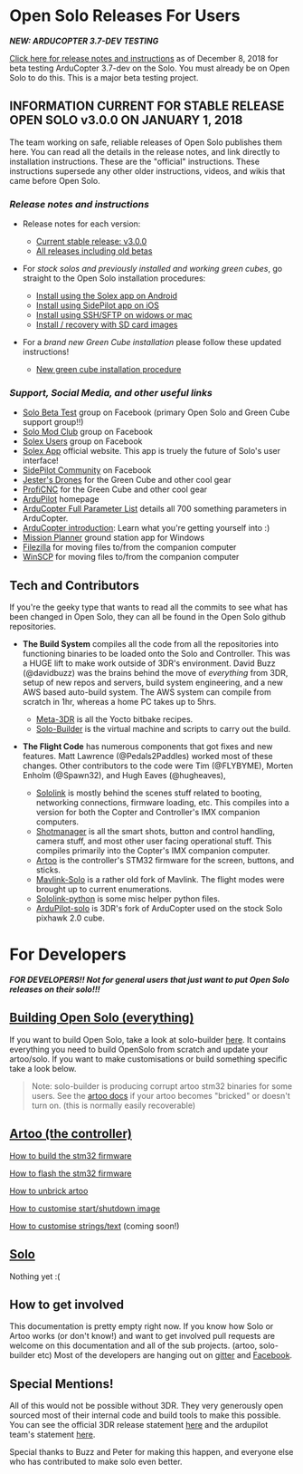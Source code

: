 # Open Solo Releases For Users #

***NEW: ARDUCOPTER 3.7-DEV TESTING***

[Click here for release notes and instructions](../master/install_solex.md) as of December 8, 2018 for beta testing ArduCopter 3.7-dev on the Solo.  You must already be on Open Solo to do this.  This is a major beta testing project.

## INFORMATION CURRENT FOR STABLE RELEASE OPEN SOLO v3.0.0 ON JANUARY 1, 2018 ##

The team working on safe, reliable releases of Open Solo publishes them here. You can read all the details in the release notes, and link directly to installation instructions. These are the "official" instructions. These instructions supersede any other older instructions, videos, and wikis that came before Open Solo.

### _Release notes and instructions_ ###

- Release notes for each version:
  - [Current stable release: v3.0.0](https://github.com/OpenSolo/documentation/releases/tag/v3.0.0)
  - [All releases including old betas](https://github.com/OpenSolo/documentation/releases/)

- For _stock solos and previously installed and working green cubes_, go straight to the Open Solo installation procedures:
  - [Install using the Solex app on Android](../master/install_solex.md)
  - [Install using SidePilot app on iOS](../master/initial_sidepilot.md)
  - [Install using SSH/SFTP on widows or mac](../master/initial_ssh.md)
  - [Install / recovery with SD card images](../master/install_sdimage.md)
  
- For a _brand new Green Cube installation_ please follow these updated instructions!
  - [New green cube installation procedure](../master/green_cube_install.md)

### _Support, Social Media, and other useful links_ ###

* [Solo Beta Test](https://www.facebook.com/groups/617648671719759/) group on Facebook (primary Open Solo and Green Cube support group!!)
* [Solo Mod Club](https://www.facebook.com/groups/3DRSOLOModClub/) group on Facebook
* [Solex Users](https://www.facebook.com/groups/176789056089526/) group on Facebook
* [Solex App](http://www.solexapp.com/) official website. This app is truely the future of Solo's user interface!
* [SidePilot Community](https://www.facebook.com/sidepilotapp/) on Facebook
* [Jester's Drones](http://jestersdrones.org/store/l) for the Green Cube and other cool gear
* [ProfiCNC](http://www.proficnc.com/3dr-solo-accessories/79-the-cube.html) for the Green Cube and other cool gear
* [ArduPilot](http://ardupilot.org/) homepage
* [ArduCopter Full Parameter List](http://ardupilot.org/copter/docs/parameters.html) details all 700 something parameters in ArduCopter.
* [ArduCopter introduction](http://ardupilot.org/copter/docs/introduction.html): Learn what you're getting yourself into :)
* [Mission Planner](http://ardupilot.org/planner/docs/common-install-mission-planner.html) ground station app for Windows
* [Filezilla](https://filezilla-project.org/download.php?type=client) for moving files to/from the companion computer
* [WinSCP](https://winscp.net/eng/download.php) for moving files to/from the companion computer

## Tech and Contributors ##
If you're the geeky type that wants to read all the commits to see what has been changed in Open Solo, they can all be found in the Open Solo github repositories.

- **The Build System** compiles all the code from all the repositories into functioning binaries to be loaded onto the Solo and Controller. This was a HUGE lift to make work outside of 3DR's environment. David Buzz (@davidbuzz) was the brains behind the move of _everything_ from 3DR, setup of new repos and servers, build system engineering, and a new AWS based auto-build system. The AWS system can compile from scratch in 1hr, whereas a home PC takes up to 5hrs.
  - [Meta-3DR](https://github.com/OpenSolo/meta-3dr/commits/master) is all the Yocto bitbake recipes.
  - [Solo-Builder](https://github.com/OpenSolo/solo-builder/commits/master) is the virtual machine and scripts to carry out the build.

- **The Flight Code** has numerous components that got fixes and new features. Matt Lawrence (@Pedals2Paddles) worked most of these changes.  Other contributors to the code were Tim (@FLYBYME), Morten Enholm (@Spawn32), and Hugh Eaves (@hugheaves),
  - [Sololink](https://github.com/OpenSolo/sololink/commits/master) is mostly behind the scenes stuff related to booting, networking connections, firmware loading, etc. This compiles into a version for both the Copter and Controller's IMX companion computers.
  - [Shotmanager](https://github.com/OpenSolo/shotmanager/commits/master) is all the smart shots, button and control handling, camera stuff, and most other user facing operational stuff. This compiles primarily into the Copter's IMX companion computer.
  - [Artoo](https://github.com/OpenSolo/artoo/commits/master) is the controller's STM32 firmware for the screen, buttons, and sticks.
  - [Mavlink-Solo](https://github.com/OpenSolo/mavlink-solo/commits/master) is a rather old fork of Mavlink. The flight modes were brought up to current enumerations.
  - [Sololink-python](https://github.com/OpenSolo/sololink-python/commits/master) is some misc helper python files.
  - [ArduPilot-solo](https://github.com/OpenSolo/ardupilot-solo/commits/master) is 3DR's fork of ArduCopter used on the stock Solo pixhawk 2.0 cube.



# For Developers #
***FOR DEVELOPERS!! Not for general users that just want to put Open Solo releases on their solo!!!***

## [Building Open Solo (everything)](https://github.com/OpenSolo/documentation/blob/master/SOLO-BUILDER.md)
If you want to build Open Solo, take a look at solo-builder [here](https://github.com/OpenSolo/documentation/blob/master/SOLO-BUILDER.md).  It contains everything you need to build OpenSolo from scratch and update your artoo/solo. If you want to make customisations or build something specific take a look below.
> Note: solo-builder is producing corrupt artoo stm32 binaries for some users. See the [artoo docs](https://github.com/OpenSolo/documentation/tree/master/artoo) if your artoo becomes "bricked" or doesn't turn on. (this is normally easily recoverable)

## [Artoo (the controller)](https://github.com/OpenSolo/documentation/tree/master/artoo)

[How to build the stm32 firmware](https://github.com/OpenSolo/documentation/blob/master/artoo/build-artoo-firmware.md)

[How to flash the stm32 firmware](https://github.com/OpenSolo/documentation/blob/master/artoo/flash-custom-firmware.md)

[How to unbrick artoo](https://github.com/OpenSolo/documentation/blob/master/artoo/flash-custom-firmware.md#bricked-artoo)

[How to customise start/shutdown image](https://github.com/OpenSolo/documentation/blob/master/artoo/customisation/custom-boot-screen.md)

[How to customise strings/text](https://github.com/OpenSolo/documentation/tree/master/artoo) (coming soon!)

## [Solo](https://github.com/OpenSolo/documentation/tree/master/solo)
Nothing yet :(

## How to get involved
This documentation is pretty empty right now.  If you know how Solo or Artoo works (or don't know!) and want to get involved pull requests are welcome on this documentation and all of the sub projects. (artoo, solo-builder etc)  Most of the developers are hanging out on [gitter](https://gitter.im/ArduPilot/OpenSolo) and [Facebook](https://www.facebook.com/groups/3DRSOLOModClub/).

## Special Mentions!
All of this would not be possible without 3DR.  They very generously open sourced most of their internal code and build tools to make this possible. You can see the official 3DR release statement [here](https://3dr.com/blog/announcing-opensolo/) and the ardupilot team's statement [here](https://discuss.ardupilot.org/t/opensolo-initiative-by-the-ardupilot-team).

Special thanks to Buzz and Peter for making this happen, and everyone else who has contributed to make solo even better.
